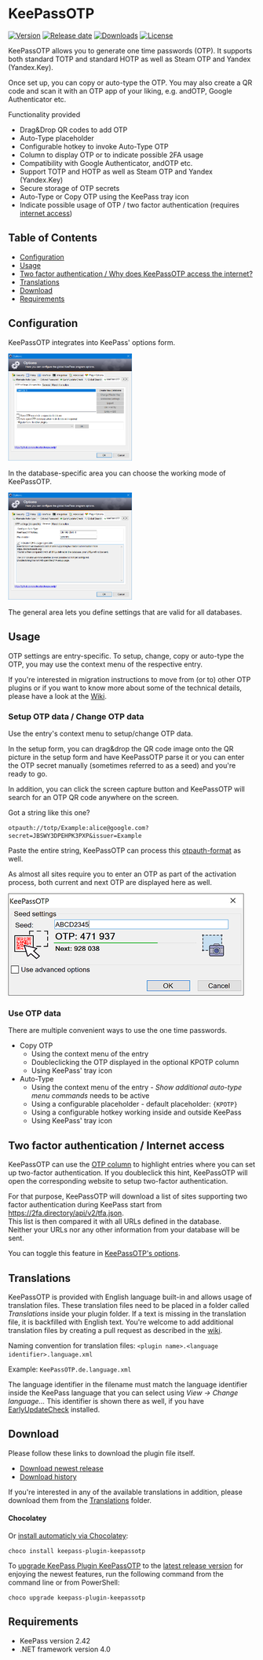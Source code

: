 # KeePassOTP

[![Version](https://img.shields.io/github/release/rookiestyle/keepassotp)](https://github.com/rookiestyle/keepassotp/releases/latest)
[![Release date](https://img.shields.io/github/release-date/rookiestyle/keepassotp)](https://github.com/rookiestyle/keepassotp/releases/latest)
[![Downloads](https://img.shields.io/github/downloads/rookiestyle/keepassotp/total?color=%2300cc00)](https://github.com/rookiestyle/keepassotp/releases/latest/download/keepassotp.plgx)
[![License](https://img.shields.io/github/license/rookiestyle/keepassotp)](https://www.gnu.org/licenses/gpl-3.0)

KeePassOTP allows you to generate one time passwords (OTP).
It supports both standard TOTP and standard HOTP as well as Steam OTP and Yandex (Yandex.Key).

Once set up, you can copy or auto-type the OTP.
You may also create a QR code and scan it with an OTP app of your liking, e.g. andOTP, Google Authenticator etc.

Functionality provided

- Drag&Drop QR codes to add OTP
- Auto-Type placeholder
- Configurable hotkey to invoke Auto-Type OTP
- Column to display OTP or to indicate possible 2FA usage
- Compatibility with Google Authenticator, andOTP etc.
- Support TOTP and HOTP as well as Steam OTP and Yandex (Yandex.Key)
- Secure storage of OTP secrets
- Auto-Type or Copy OTP using the KeePass tray icon
- Indicate possible usage of OTP / two factor authentication (requires [internet access](#two-factor-authentication--internet-access))

## Table of Contents

- [Configuration](#configuration)
- [Usage](#usage)
- [Two factor authentication / Why does KeePassOTP access the internet?](#two-factor-authentication--internet-access)
- [Translations](#translations)
- [Download](#download)
- [Requirements](#requirements)

## Configuration

KeePassOTP integrates into KeePass' options form.

<img src="images/KeePassOTP%20-%20options.png" alt="Options" height="50%" width="50%">

In the database-specific area you can choose the working mode of KeePassOTP.

<img src="images/KeePassOTP%20-%20options%202.png" alt="Options 2" height="50%" width="50%">

The general area lets you define settings that are valid for all databases.

## Usage

OTP settings are entry-specific.
To setup, change, copy or auto-type the OTP, you may use the context menu of the respective entry.

If you're interested in migration instructions to move from (or to) other OTP plugins or if you want to know more about some of the technical details, please have a look at the [Wiki](https://github.com/rookiestyle/keepassotp/wiki).

### Setup OTP data / Change OTP data

Use the entry's context menu to setup/change OTP data.

In the setup form, you can drag&drop the QR code image onto the QR picture in the setup form and have KeePassOTP parse it or you can enter the OTP secret manually (sometimes referred to as a seed) and you're ready to go.

In addition, you can click the screen capture button and KeePassOTP will search for an OTP QR code anywhere on the screen.

Got a string like this one?

```
otpauth://totp/Example:alice@google.com?secret=JBSWY3DPEHPK3PXP&issuer=Example
```

Paste the entire string, KeePassOTP can process this [otpauth-format](https://github.com/google/google-authenticator/wiki/Key-Uri-Format) as well.

As almost all sites require you to enter an OTP as part of the activation process, both current and next OTP are displayed here as well.

<img src="images/KeePassOTP%20-%20setup%20simple.png" alt="Setup">

### Use OTP data

There are multiple convenient ways to use the one time passwords.

- Copy OTP 
  - Using the context menu of the entry
  - Doubleclicking the OTP displayed in the optional KPOTP column
  - Using KeePass' tray icon
- Auto-Type
  - Using the context menu of the entry - *Show additional auto-type menu commands* needs to be active
  - Using a configurable placeholder - default placeholder: `{KPOTP}`
  - Using a configurable hotkey working inside and outside KeePass
  - Using KeePass' tray icon
 
## Two factor authentication / Internet access

KeePassOTP can use the [OTP column](#use-otp-data) to highlight entries where you can set up two-factor authentication.  If you doubleclick this hint, KeePassOTP will open the corresponding website to setup two-factor authentication.  

For that purpose, KeePassOTP will download a list of sites supporting two factor authentication during KeePass start from https://2fa.directory/api/v2/tfa.json.  
This list is then compared it with all URLs defined in the database.  
Neither your URLs nor any other information from your database will be sent.

You can toggle this feature in [KeePassOTP's options](#configuration).

## Translations

KeePassOTP is provided with English language built-in and allows usage of translation files.
These translation files need to be placed in a folder called *Translations* inside your plugin folder.
If a text is missing in the translation file, it is backfilled with English text.
You're welcome to add additional translation files by creating a pull request as described in the [wiki](https://github.com/Rookiestyle/KeePassOTP/wiki/Create-or-update-translations).

Naming convention for translation files: `<plugin name>.<language identifier>.language.xml`

Example: `KeePassOTP.de.language.xml`

The language identifier in the filename must match the language identifier inside the KeePass language that you can select using *View -> Change language...*
This identifier is shown there as well, if you have [EarlyUpdateCheck](https://github.com/rookiestyle/earlyupdatecheck) installed.

## Download

Please follow these links to download the plugin file itself.

- [Download newest release](https://github.com/rookiestyle/keepassotp/releases/latest/download/KeePassOTP.plgx)
- [Download history](https://github.com/rookiestyle/keepassotp/releases)

If you're interested in any of the available translations in addition, please download them from the [Translations](Translations) folder.


#### Chocolatey
Or [install automaticly via Chocolatey](https://community.chocolatey.org/packages/keepass-plugin-keepassotp#install):

```
choco install keepass-plugin-keepassotp
```

To [upgrade KeePass Plugin KeePassOTP](https://community.chocolatey.org/packages/keepass-plugin-keepassotp#upgrade) to the [latest release version](https://community.chocolatey.org/packages/keepass-plugin-keepassotp#versionhistory) for enjoying the newest features, run the following command from the command line or from PowerShell:

```
choco upgrade keepass-plugin-keepassotp
```

## Requirements

- KeePass version 2.42
- .NET framework version 4.0
